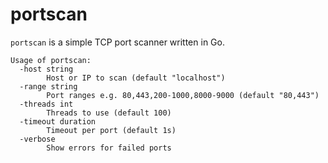 # portscan

`portscan` is a simple TCP port scanner written in Go.

	Usage of portscan:
	  -host string
	    	Host or IP to scan (default "localhost")
	  -range string
	    	Port ranges e.g. 80,443,200-1000,8000-9000 (default "80,443")
	  -threads int
	    	Threads to use (default 100)
	  -timeout duration
	    	Timeout per port (default 1s)
	  -verbose
	    	Show errors for failed ports


